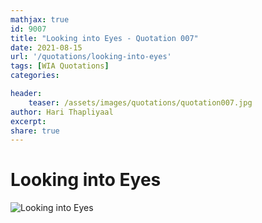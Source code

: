 ```yaml
---
mathjax: true
id: 9007
title: "Looking into Eyes - Quotation 007"
date: 2021-08-15
url: '/quotations/looking-into-eyes'
tags: [WIA Quotations] 
categories: 

header:
    teaser: /assets/images/quotations/quotation007.jpg
author: Hari Thapliyaal 
excerpt:
share: true 
---
```


# Looking into Eyes

![Looking into Eyes](/assets/images/quotations/quotation007.jpg)
